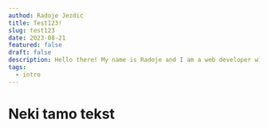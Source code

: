 ```yaml
---
authod: Radoje Jezdic
title: Test123!
slug: test123
date: 2023-08-21
featured: false
draft: false
description: Hello there! My name is Radoje and I am a web developer with a focus on frontend development using modern technologies.
tags:
  - intro
---
```


# Neki tamo tekst
